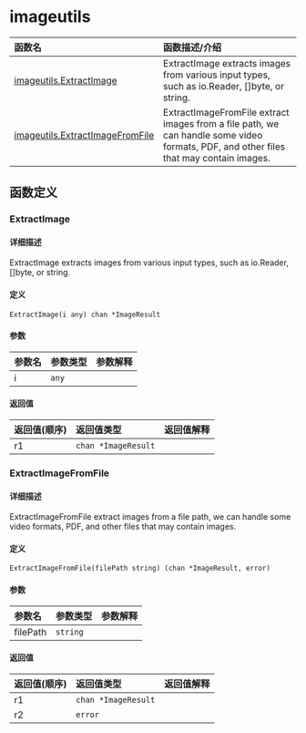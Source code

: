 # imageutils

|函数名|函数描述/介绍|
|:------|:--------|
| [imageutils.ExtractImage](#extractimage) |ExtractImage extracts images from various input types, such as io.Reader, []byte, or string. |
| [imageutils.ExtractImageFromFile](#extractimagefromfile) |ExtractImageFromFile extract images from a file path, we can handle some video formats, PDF, and other files that may contain images. |


## 函数定义
### ExtractImage

#### 详细描述
ExtractImage extracts images from various input types, such as io.Reader, []byte, or string.


#### 定义

`ExtractImage(i any) chan *ImageResult`

#### 参数
|参数名|参数类型|参数解释|
|:-----------|:---------- |:-----------|
| i | `any` |   |

#### 返回值
|返回值(顺序)|返回值类型|返回值解释|
|:-----------|:---------- |:-----------|
| r1 | `chan *ImageResult` |   |


### ExtractImageFromFile

#### 详细描述
ExtractImageFromFile extract images from a file path,
we can handle some video formats, PDF, and other files that may contain images.


#### 定义

`ExtractImageFromFile(filePath string) (chan *ImageResult, error)`

#### 参数
|参数名|参数类型|参数解释|
|:-----------|:---------- |:-----------|
| filePath | `string` |   |

#### 返回值
|返回值(顺序)|返回值类型|返回值解释|
|:-----------|:---------- |:-----------|
| r1 | `chan *ImageResult` |   |
| r2 | `error` |   |


